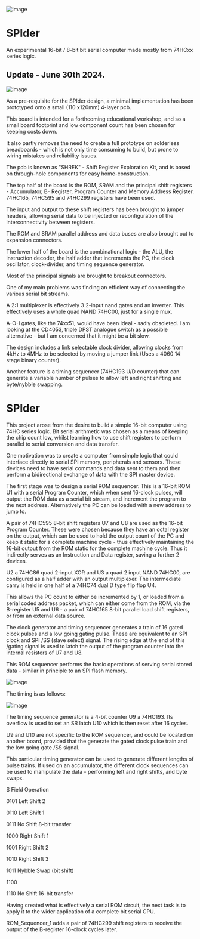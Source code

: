 ![image](https://github.com/monsonite/SPIder-II/assets/758847/06a9e173-5a9e-4d9a-89fb-00c8f8e6abe7)



# SPIder

An experimental 16-bit / 8-bit bit serial computer made mostly from 74HCxx series logic.



## Update - June 30th 2024.

![image](https://github.com/monsonite/SPIder-II/assets/758847/303b990e-030c-4b52-9e08-fb392828ea4d)


As a pre-requisite for the SPIder design, a minimal implementation has been prototyped onto a small (110 x120mm) 4-layer pcb.

This board is intended for a forthcoming educational workshop, and so a small board footprint and low component count has been chosen for keeping costs down.

It also partly removes the need to create a full prototype on solderless breadboards - which is not only time consuming to build, but prone to wiring mistakes and reliability issues.

The pcb is known as "SHREK"  - Shift Register Exploration Kit, and is based on through-hole components for easy home-construction.

The top half of the board is the ROM, SRAM and the principal shift registers - Accumulator, B- Register, Program Counter and Memory Address Register. 74HC165, 74HC595 and 74HC299 registers have been used.


The input and output to these shift registers has been brought to jumper headers, allowing serial data to be injected or reconfiguration of the interconnectivity between registers.


The ROM and SRAM parallel address and data buses  are also brought out to expansion connectors.


The lower half of the board is the combinational logic - the ALU, the instruction decoder, the half adder that increments the PC, the clock oscillator, clock-divider, and timing sequence generator.


Most of the principal signals are brought to breakout connectors.


One of my main problems was finding an efficient way of connecting the various serial bit streams. 

A 2:1 multiplexer is effectively 3 2-input nand gates and an inverter. This effectively uses a whole quad NAND 74HC00, just for a single mux.


A-O-I gates, like the 74xx51, would have been ideal  - sadly obsoleted. I am looking at the CD4053, triple DPST analogue switch as a possible alternative - but I am concerned that it might be a bit slow.


The design includes a link selectable clock divider, allowing clocks from 4kHz to 4MHz to be selected by moving a jumper link (Uses a 4060 14 stage binary counter).


Another feature is a timing sequencer (74HC193 U/D counter) that can generate a variable number of pulses to allow left and right shifting and byte/nybble swapping.





# SPIder

This project arose from the desire to build a simple 16-bit computer using 74HC series logic. Bit serial arithmetic was chosen as a means of keeping the chip count low, whilst learning how to use shift registers to perform parallel to serial conversion and data transfer.

One motivation was to create a computer from simple logic that could interface directly to serial SPI memory, peripherals and sensors. These devices need to have serial commands and data sent to them and then perform a bidirectional exchange of data with the SPI master device.

The first stage was to design a serial ROM sequencer. This is a 16-bit ROM U1 with a serial Program Counter, which when sent 16-clock pulses, will output the ROM data as a serial bit stream, and increment the program to the next address. Alternatively the PC can be loaded with a new address to jump to.

A pair of 74HC595 8-bit shift registers U7 and U8 are used as the 16-bit Program Counter. These were chosen because they have an octal register on the output, which can be used to hold the output count of the PC and keep it static for a complete machine cycle - thus effectively maintaining the 16-bit output from the ROM static for the complete machine cycle. Thus it indirectly serves as an Instruction and Data register, saving a further 2 devices.
 
U2 a 74HC86 quad 2-input XOR and U3 a quad 2 input NAND 74HC00, are configured as a half adder with an output multiplexer. The intermediate carry is held in one half of a 74HC74 dual D type flip flop U4.

This allows the PC count to either be incremented by 1, or loaded from a serial coded address packet, which can either come from the ROM, via the B-register U5 and U6 - a pair of 74HC165 8-bit parallel load shift registers, or from an external data source. 

The clock generator and timing sequencer generates a train of 16 gated clock pulses and a low going gating pulse. These are equivalent to an SPI clock and SPI /SS (slave select) signal. The rising edge at the end of this /gating signal is used to latch the output of the program counter into the internal resisters of U7 and U8.

This ROM sequencer performs the basic operations of serving serial stored data - similar in principle to an SPI flash memory.

![image](https://github.com/monsonite/SPIder-II/assets/758847/88200822-e02a-4807-ad16-785b3f5cc2fc)


The timing is as follows:

![image](https://github.com/monsonite/SPIder-II/assets/758847/621c242a-80be-49d8-b5a2-0f32c4e78877)

The timing sequence generator is a 4-bit counter U9 a 74HC193. Its overflow is used to set an SR latch U10 which is then reset after 16 cycles.

U9 and U10 are not specific to the ROM sequencer, and could be located on another board, provided that the generate the gated clock pulse train and the low going gate /SS signal.

This particular timing generator can be used to generate different lengths of pulse trains. If used on an accumulator, the different clock sequences can be used to manipulate the data - performing left and right shifts, and byte swaps.

S Field  	Operation

0101	  Left Shift 2

0110	  Left Shift 1	

0111	  No Shift	8-bit transfer

1000	  Right Shift 1

1001	  Right Shift 2

1010	  Right Shift 3		

1011	  Nybble Swap (bit shift)

1100

1110	  No Shift 16-bit transfer


Having created what is effectively a serial ROM circuit, the next task is to apply it to the wider application of a complete bit serial CPU.


ROM_Sequencer_1 adds a pair of 74HC299 shift registers to receive the output of the B-register 16-clock cycles later.


